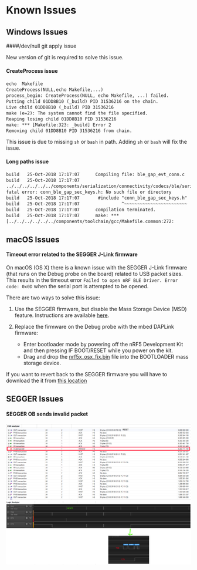 # Known Issues

## Windows Issues

####/dev/null git apply issue

New version of git is required to solve this issue.

#### CreateProcess issue

```
echo  Makefile
CreateProcess(NULL,echo Makefile,...)
process_begin: CreateProcess(NULL, echo Makefile, ...) failed.
Putting child 01DD8B10 (_build) PID 31536216 on the chain.
Live child 01DD8B10 (_build) PID 31536216
make (e=2): The system cannot find the file specified.
Reaping losing child 01DD8B10 PID 31536216
make: *** [Makefile:323: _build] Error 2
Removing child 01DD8B10 PID 31536216 from chain.
```

This issue is due to missing `sh` or `bash` in path.
Adding `sh` or `bash` will fix the issue.

#### Long paths issue

```
build   25-Oct-2018 17:17:07      Compiling file: ble_gap_evt_conn.c
build   25-Oct-2018 17:17:07      ../../../../../../components/serialization/connectivity/codecs/ble/serializers/ble_gap_evt_conn.c:46:10: fatal error: conn_ble_gap_sec_keys.h: No such file or directory
build   25-Oct-2018 17:17:07       #include "conn_ble_gap_sec_keys.h"
build   25-Oct-2018 17:17:07                ^~~~~~~~~~~~~~~~~~~~~~~~~
build   25-Oct-2018 17:17:07      compilation terminated.
build   25-Oct-2018 17:17:07      make: *** [../../../../../../components/toolchain/gcc/Makefile.common:272:
```

## macOS Issues

#### Timeout error related to the SEGGER J-Link firmware

On macOS (OS X) there is a known issue with the SEGGER J-Link firmware (that runs on the Debug probe on the board) related to USB packet sizes. This results in the timeout error `Failed to open nRF BLE Driver. Error code: 0x0D` when the serial port is attempted to be opened.

There are two ways to solve this issue:

1. Use the SEGGER firmware, but disable the Mass Storage Device (MSD) feature. Instructions are available [here](https://wiki.segger.com/index.php?title=J-Link-OB_SAM3U).

2. Replace the firmware on the Debug probe with the mbed DAPLink firmware:
    - Enter bootloader mode by powering off the nRF5 Development Kit and then pressing IF BOOT/RESET while you power on the kit.
    - Drag and drop the [nrf5x_osx_fix.bin](https://github.com/NordicSemiconductor/pc-ble-driver/blob/master/tools/nrf5x_osx_fix.bin) file into the BOOTLOADER mass storage device.

If you want to revert back to the SEGGER firmware you will have to download the it from [this location](http://www.nordicsemi.com/eng/nordic/Products/nRF51-DK/nRF5x-OB-JLink-IF/52276)



## SEGGER Issues

#### SEGGER OB sends invalid packet

![USB Analyzer](./segger_ob_usb_analyzer.png)
![Logic Analyzer](./segger_ob_logic_analyzer.png)
